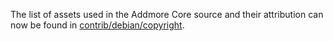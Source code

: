 The list of assets used in the Addmore Core source and their attribution can now be found in [contrib/debian/copyright](../contrib/debian/copyright).
